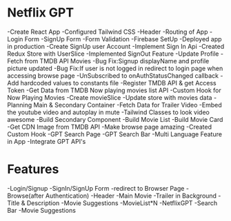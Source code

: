 # Netflix GPT

-Create React App
-Configured Tailwind CSS
-Header
-Routing of App
-Login Form
-SignUp Form
-Form Validation
-Firebase SetUp
-Deployed app in production
-Create SignUp user Account
-Implement Sign In Api
-Created Redux Store with UserSlice
-Implemented SignOut Feature
-Update Profile
-Fetch from TMDB API Movies
-Bug Fix:Signup displayName and profile picture updated
-Bug Fix:If user is not logged in redirect to login page when accessing browse page
-UnSubscribed to onAuthStatusChanged callback
-Add hardcoded values to constants file
-Register TMDB API & get Access Token
-Get Data from TMDB Now playing movies list API
-Custom Hook for Now Playing Movies
-Create movieSlice
-Update store with movies data
-Planning Main & Secondary Container
-Fetch Data for Trailer Video
-Embed the youtube video and autoplay in mute
-Tailwind Classes to look video awesome
-Build Secondary Component
-Build Movie List
-Build Movie Card
-Get CDN Image from TMDB API
-Make browse page amazing
-Created Custom Hook
-GPT Search Page
-GPT Search Bar
-Multi Language Feature in App
-Integrate GPT API's


# Features

-Login/Signup
    -SignIn/SignUp Form
    -redirect to Browser Page
-Browse(after Authentication)
    -Header
    -Main Movie
      -Trailer in Background
        -Title & Description
        -Movie Suggestions
            -MovieList*N
-NetflixGPT
    -Search Bar
    -Movie Suggestions